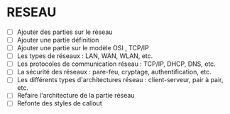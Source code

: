 # RESEAU

- [ ] Ajouter des parties sur le réseau
- [ ] Ajouter une partie définition
- [ ] Ajouter une partie sur le modèle OSI , TCP/IP
- [ ] Les types de réseaux : LAN, WAN, WLAN, etc.
- [ ] Les protocoles de communication réseau : TCP/IP, DHCP, DNS, etc.
- [ ] La sécurité des réseaux : pare-feu, cryptage, authentification, etc.
- [ ] Les différents types d'architectures réseau : client-serveur, pair à pair, etc.
- [ ] Refaire l'architecture de la partie réseau
- [ ] Refonte des styles de callout
